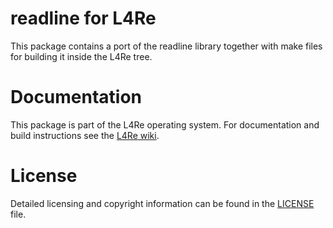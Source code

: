 # readline for L4Re

This package contains a port of the readline library together with make files
for building it inside the L4Re tree.

# Documentation

This package is part of the L4Re operating system. For documentation and
build instructions see the
[L4Re wiki](https://kernkonzept.com/L4Re/guides/l4re).

# License

Detailed licensing and copyright information can be found in
the [LICENSE](LICENSE.spdx) file.
